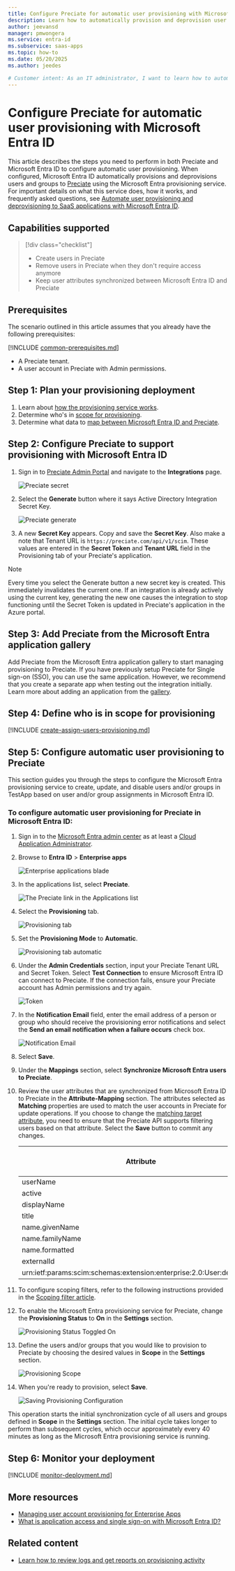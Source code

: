 ```yaml
---
title: Configure Preciate for automatic user provisioning with Microsoft Entra ID
description: Learn how to automatically provision and deprovision user accounts from Microsoft Entra ID to Preciate.
author: jeevansd
manager: pmwongera
ms.service: entra-id
ms.subservice: saas-apps
ms.topic: how-to
ms.date: 05/20/2025
ms.author: jeedes

# Customer intent: As an IT administrator, I want to learn how to automatically provision and deprovision user accounts from Microsoft Entra ID to Preciate so that I can streamline the user management process and ensure that users have the appropriate access to Preciate.
---
```


# Configure Preciate for automatic user provisioning with Microsoft Entra ID

This article describes the steps you need to perform in both Preciate and Microsoft Entra ID to configure automatic user provisioning. When configured, Microsoft Entra ID automatically provisions and deprovisions users and groups to [Preciate](https://preciate.com/) using the Microsoft Entra provisioning service. For important details on what this service does, how it works, and frequently asked questions, see [Automate user provisioning and deprovisioning to SaaS applications with Microsoft Entra ID](~/identity/app-provisioning/user-provisioning.md). 


## Capabilities supported
> [!div class="checklist"]
> * Create users in Preciate
> * Remove users in Preciate when they don't require access anymore
> * Keep user attributes synchronized between Microsoft Entra ID and Preciate

## Prerequisites

The scenario outlined in this article assumes that you already have the following prerequisites:

[!INCLUDE [common-prerequisites.md](~/identity/saas-apps/includes/common-prerequisites.md)]
* A Preciate tenant.
* A user account in Preciate with Admin permissions.

## Step 1: Plan your provisioning deployment
1. Learn about [how the provisioning service works](~/identity/app-provisioning/user-provisioning.md).
2. Determine who's in [scope for provisioning](~/identity/app-provisioning/define-conditional-rules-for-provisioning-user-accounts.md).
3. Determine what data to [map between Microsoft Entra ID and Preciate](~/identity/app-provisioning/customize-application-attributes.md). 

<a name='step-2-configure-preciate-to-support-provisioning-with-azure-ad'></a>

## Step 2: Configure Preciate to support provisioning with Microsoft Entra ID

1.  Sign in to [Preciate Admin Portal](https://preciate.com/web/admin/keys) and navigate to the **Integrations** page.

	![Preciate secret](media/preciate-provisioning-tutorial/preciate-secret-path.png)

2.  Select the **Generate** button where it says Active Directory Integration Secret Key. 
 
	![Preciate generate](media/preciate-provisioning-tutorial/preciate-secret-generate.png)

3.  A new **Secret Key** appears. Copy and save the **Secret Key**. Also make a note that Tenant URL is `https://preciate.com/api/v1/scim`. These values are entered in the **Secret Token** and **Tenant URL** field in the Provisioning tab of your Preciate's application.
 
> [!NOTE]
>Every time you select the Generate button a new secret key is created. This immediately invalidates the current one. If an integration is already actively using the current key, generating the new one causes the integration to stop functioning until the Secret Token is updated in Preciate's application in the Azure portal.


<a name='step-3-add-preciate-from-the-azure-ad-application-gallery'></a>

## Step 3: Add Preciate from the Microsoft Entra application gallery

Add Preciate from the Microsoft Entra application gallery to start managing provisioning to Preciate. If you have previously setup Preciate for Single sign-on (SSO), you can use the same application. However, we recommend that you create a separate app when testing out the integration initially. Learn more about adding an application from the [gallery](~/identity/enterprise-apps/add-application-portal.md). 

## Step 4: Define who is in scope for provisioning 

[!INCLUDE [create-assign-users-provisioning.md](~/identity/saas-apps/includes/create-assign-users-provisioning.md)]

## Step 5: Configure automatic user provisioning to Preciate 

This section guides you through the steps to configure the Microsoft Entra provisioning service to create, update, and disable users and/or groups in TestApp based on user and/or group assignments in Microsoft Entra ID.

<a name='to-configure-automatic-user-provisioning-for-preciate-in-azure-ad'></a>

### To configure automatic user provisioning for Preciate in Microsoft Entra ID:

1. Sign in to the [Microsoft Entra admin center](https://entra.microsoft.com) as at least a [Cloud Application Administrator](~/identity/role-based-access-control/permissions-reference.md#cloud-application-administrator).
1. Browse to **Entra ID** > **Enterprise apps**

	![Enterprise applications blade](common/enterprise-applications.png)

1. In the applications list, select **Preciate**.

	![The Preciate link in the Applications list](common/all-applications.png)

3. Select the **Provisioning** tab.

	![Provisioning tab](common/provisioning.png)

4. Set the **Provisioning Mode** to **Automatic**.

	![Provisioning tab automatic](common/provisioning-automatic.png)

5. Under the **Admin Credentials** section, input your Preciate Tenant URL and Secret Token. Select **Test Connection** to ensure Microsoft Entra ID can connect to Preciate. If the connection fails, ensure your Preciate account has Admin permissions and try again.

 	![Token](common/provisioning-testconnection-tenanturltoken.png)

6. In the **Notification Email** field, enter the email address of a person or group who should receive the provisioning error notifications and select the **Send an email notification when a failure occurs** check box.

	![Notification Email](common/provisioning-notification-email.png)

7. Select **Save**.

8. Under the **Mappings** section, select **Synchronize Microsoft Entra users to Preciate**.

9. Review the user attributes that are synchronized from Microsoft Entra ID to Preciate in the **Attribute-Mapping** section. The attributes selected as **Matching** properties are used to match the user accounts in Preciate for update operations. If you choose to change the [matching target attribute](~/identity/app-provisioning/customize-application-attributes.md), you need to ensure that the Preciate API supports filtering users based on that attribute. Select the **Save** button to commit any changes.

   |Attribute|Type|Supported for filtering|
   |---|---|---|
   |userName|String|&check;|
   |active|Boolean|
   |displayName|String|
   |title|String|
   |name.givenName|String|
   |name.familyName|String|
   |name.formatted|String|
   |externalId|String|
   |urn:ietf:params:scim:schemas:extension:enterprise:2.0:User:department|String|

10. To configure scoping filters, refer to the following instructions provided in the [Scoping filter  article](~/identity/app-provisioning/define-conditional-rules-for-provisioning-user-accounts.md).

11. To enable the Microsoft Entra provisioning service for Preciate, change the **Provisioning Status** to **On** in the **Settings** section.

	![Provisioning Status Toggled On](common/provisioning-toggle-on.png)

12. Define the users and/or groups that you would like to provision to Preciate by choosing the desired values in **Scope** in the **Settings** section.

	![Provisioning Scope](common/provisioning-scope.png)

13. When you're ready to provision, select **Save**.

	![Saving Provisioning Configuration](common/provisioning-configuration-save.png)

This operation starts the initial synchronization cycle of all users and groups defined in **Scope** in the **Settings** section. The initial cycle takes longer to perform than subsequent cycles, which occur approximately every 40 minutes as long as the Microsoft Entra provisioning service is running. 

## Step 6: Monitor your deployment

[!INCLUDE [monitor-deployment.md](~/identity/saas-apps/includes/monitor-deployment.md)]

## More resources

* [Managing user account provisioning for Enterprise Apps](~/identity/app-provisioning/configure-automatic-user-provisioning-portal.md)
* [What is application access and single sign-on with Microsoft Entra ID?](~/identity/enterprise-apps/what-is-single-sign-on.md)

## Related content

* [Learn how to review logs and get reports on provisioning activity](~/identity/app-provisioning/check-status-user-account-provisioning.md)
